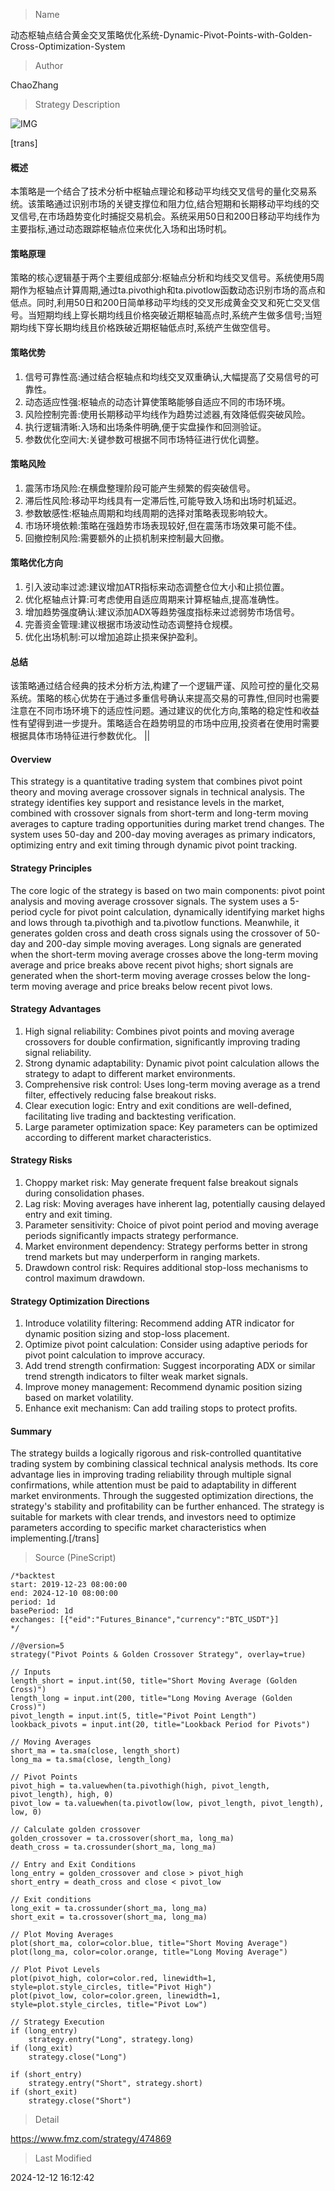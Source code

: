 
> Name

动态枢轴点结合黄金交叉策略优化系统-Dynamic-Pivot-Points-with-Golden-Cross-Optimization-System

> Author

ChaoZhang

> Strategy Description

![IMG](https://www.fmz.com/upload/asset/1060860bba4668984d6.png)

[trans]
#### 概述
本策略是一个结合了技术分析中枢轴点理论和移动平均线交叉信号的量化交易系统。该策略通过识别市场的关键支撑位和阻力位,结合短期和长期移动平均线的交叉信号,在市场趋势变化时捕捉交易机会。系统采用50日和200日移动平均线作为主要指标,通过动态跟踪枢轴点位来优化入场和出场时机。

#### 策略原理
策略的核心逻辑基于两个主要组成部分:枢轴点分析和均线交叉信号。系统使用5周期作为枢轴点计算周期,通过ta.pivothigh和ta.pivotlow函数动态识别市场的高点和低点。同时,利用50日和200日简单移动平均线的交叉形成黄金交叉和死亡交叉信号。当短期均线上穿长期均线且价格突破近期枢轴高点时,系统产生做多信号;当短期均线下穿长期均线且价格跌破近期枢轴低点时,系统产生做空信号。

#### 策略优势
1. 信号可靠性高:通过结合枢轴点和均线交叉双重确认,大幅提高了交易信号的可靠性。
2. 动态适应性强:枢轴点的动态计算使策略能够自适应不同的市场环境。
3. 风险控制完善:使用长期移动平均线作为趋势过滤器,有效降低假突破风险。
4. 执行逻辑清晰:入场和出场条件明确,便于实盘操作和回测验证。
5. 参数优化空间大:关键参数可根据不同市场特征进行优化调整。

#### 策略风险
1. 震荡市场风险:在横盘整理阶段可能产生频繁的假突破信号。
2. 滞后性风险:移动平均线具有一定滞后性,可能导致入场和出场时机延迟。
3. 参数敏感性:枢轴点周期和均线周期的选择对策略表现影响较大。
4. 市场环境依赖:策略在强趋势市场表现较好,但在震荡市场效果可能不佳。
5. 回撤控制风险:需要额外的止损机制来控制最大回撤。

#### 策略优化方向
1. 引入波动率过滤:建议增加ATR指标来动态调整仓位大小和止损位置。
2. 优化枢轴点计算:可考虑使用自适应周期来计算枢轴点,提高准确性。
3. 增加趋势强度确认:建议添加ADX等趋势强度指标来过滤弱势市场信号。
4. 完善资金管理:建议根据市场波动性动态调整持仓规模。
5. 优化出场机制:可以增加追踪止损来保护盈利。

#### 总结
该策略通过结合经典的技术分析方法,构建了一个逻辑严谨、风险可控的量化交易系统。策略的核心优势在于通过多重信号确认来提高交易的可靠性,但同时也需要注意在不同市场环境下的适应性问题。通过建议的优化方向,策略的稳定性和收益性有望得到进一步提升。策略适合在趋势明显的市场中应用,投资者在使用时需要根据具体市场特征进行参数优化。 || 

#### Overview
This strategy is a quantitative trading system that combines pivot point theory and moving average crossover signals in technical analysis. The strategy identifies key support and resistance levels in the market, combined with crossover signals from short-term and long-term moving averages to capture trading opportunities during market trend changes. The system uses 50-day and 200-day moving averages as primary indicators, optimizing entry and exit timing through dynamic pivot point tracking.

#### Strategy Principles
The core logic of the strategy is based on two main components: pivot point analysis and moving average crossover signals. The system uses a 5-period cycle for pivot point calculation, dynamically identifying market highs and lows through ta.pivothigh and ta.pivotlow functions. Meanwhile, it generates golden cross and death cross signals using the crossover of 50-day and 200-day simple moving averages. Long signals are generated when the short-term moving average crosses above the long-term moving average and price breaks above recent pivot highs; short signals are generated when the short-term moving average crosses below the long-term moving average and price breaks below recent pivot lows.

#### Strategy Advantages
1. High signal reliability: Combines pivot points and moving average crossovers for double confirmation, significantly improving trading signal reliability.
2. Strong dynamic adaptability: Dynamic pivot point calculation allows the strategy to adapt to different market environments.
3. Comprehensive risk control: Uses long-term moving average as a trend filter, effectively reducing false breakout risks.
4. Clear execution logic: Entry and exit conditions are well-defined, facilitating live trading and backtesting verification.
5. Large parameter optimization space: Key parameters can be optimized according to different market characteristics.

#### Strategy Risks
1. Choppy market risk: May generate frequent false breakout signals during consolidation phases.
2. Lag risk: Moving averages have inherent lag, potentially causing delayed entry and exit timing.
3. Parameter sensitivity: Choice of pivot point period and moving average periods significantly impacts strategy performance.
4. Market environment dependency: Strategy performs better in strong trend markets but may underperform in ranging markets.
5. Drawdown control risk: Requires additional stop-loss mechanisms to control maximum drawdown.

#### Strategy Optimization Directions
1. Introduce volatility filtering: Recommend adding ATR indicator for dynamic position sizing and stop-loss placement.
2. Optimize pivot point calculation: Consider using adaptive periods for pivot point calculation to improve accuracy.
3. Add trend strength confirmation: Suggest incorporating ADX or similar trend strength indicators to filter weak market signals.
4. Improve money management: Recommend dynamic position sizing based on market volatility.
5. Enhance exit mechanism: Can add trailing stops to protect profits.

#### Summary
The strategy builds a logically rigorous and risk-controlled quantitative trading system by combining classical technical analysis methods. Its core advantage lies in improving trading reliability through multiple signal confirmations, while attention must be paid to adaptability in different market environments. Through the suggested optimization directions, the strategy's stability and profitability can be further enhanced. The strategy is suitable for markets with clear trends, and investors need to optimize parameters according to specific market characteristics when implementing.[/trans]



> Source (PineScript)

``` pinescript
/*backtest
start: 2019-12-23 08:00:00
end: 2024-12-10 08:00:00
period: 1d
basePeriod: 1d
exchanges: [{"eid":"Futures_Binance","currency":"BTC_USDT"}]
*/

//@version=5
strategy("Pivot Points & Golden Crossover Strategy", overlay=true)

// Inputs
length_short = input.int(50, title="Short Moving Average (Golden Cross)")
length_long = input.int(200, title="Long Moving Average (Golden Cross)")
pivot_length = input.int(5, title="Pivot Point Length")
lookback_pivots = input.int(20, title="Lookback Period for Pivots")

// Moving Averages
short_ma = ta.sma(close, length_short)
long_ma = ta.sma(close, length_long)

// Pivot Points
pivot_high = ta.valuewhen(ta.pivothigh(high, pivot_length, pivot_length), high, 0)
pivot_low = ta.valuewhen(ta.pivotlow(low, pivot_length, pivot_length), low, 0)

// Calculate golden crossover
golden_crossover = ta.crossover(short_ma, long_ma)
death_cross = ta.crossunder(short_ma, long_ma)

// Entry and Exit Conditions
long_entry = golden_crossover and close > pivot_high
short_entry = death_cross and close < pivot_low

// Exit conditions
long_exit = ta.crossunder(short_ma, long_ma)
short_exit = ta.crossover(short_ma, long_ma)

// Plot Moving Averages
plot(short_ma, color=color.blue, title="Short Moving Average")
plot(long_ma, color=color.orange, title="Long Moving Average")

// Plot Pivot Levels
plot(pivot_high, color=color.red, linewidth=1, style=plot.style_circles, title="Pivot High")
plot(pivot_low, color=color.green, linewidth=1, style=plot.style_circles, title="Pivot Low")

// Strategy Execution
if (long_entry)
    strategy.entry("Long", strategy.long)
if (long_exit)
    strategy.close("Long")

if (short_entry)
    strategy.entry("Short", strategy.short)
if (short_exit)
    strategy.close("Short")

```

> Detail

https://www.fmz.com/strategy/474869

> Last Modified

2024-12-12 16:12:42
